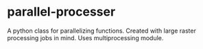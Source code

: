 # parallel-processer
 A python class for parallelizing functions. Created with large raster processing jobs in mind. Uses multiprocessing module.
